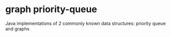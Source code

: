# graph priority-queue
Java implementations of 2 commonly known data structures: priority queue and graphs
